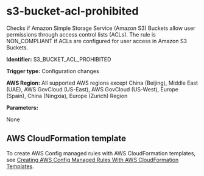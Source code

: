 # s3\-bucket\-acl\-prohibited<a name="s3-bucket-acl-prohibited"></a>

Checks if Amazon Simple Storage Service \(Amazon S3\) Buckets allow user permissions through access control lists \(ACLs\)\. The rule is NON\_COMPLIANT if ACLs are configured for user access in Amazon S3 Buckets\. 

**Identifier:** S3\_BUCKET\_ACL\_PROHIBITED

**Trigger type:** Configuration changes

**AWS Region:** All supported AWS regions except China \(Beijing\), Middle East \(UAE\), AWS GovCloud \(US\-East\), AWS GovCloud \(US\-West\), Europe \(Spain\), China \(Ningxia\), Europe \(Zurich\) Region

**Parameters:**

None  

## AWS CloudFormation template<a name="w2aac12c31c27b9d477c15"></a>

To create AWS Config managed rules with AWS CloudFormation templates, see [Creating AWS Config Managed Rules With AWS CloudFormation Templates](aws-config-managed-rules-cloudformation-templates.md)\.